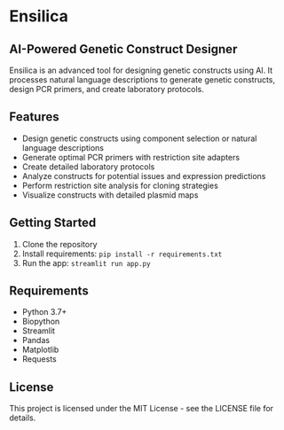 # Ensilica

## AI-Powered Genetic Construct Designer

Ensilica is an advanced tool for designing genetic constructs using AI. It processes natural language descriptions to generate genetic constructs, design PCR primers, and create laboratory protocols.

## Features

- Design genetic constructs using component selection or natural language descriptions
- Generate optimal PCR primers with restriction site adapters
- Create detailed laboratory protocols
- Analyze constructs for potential issues and expression predictions
- Perform restriction site analysis for cloning strategies
- Visualize constructs with detailed plasmid maps

## Getting Started

1. Clone the repository
2. Install requirements: `pip install -r requirements.txt`
3. Run the app: `streamlit run app.py`

## Requirements

- Python 3.7+
- Biopython
- Streamlit
- Pandas
- Matplotlib
- Requests

## License

This project is licensed under the MIT License - see the LICENSE file for details.
